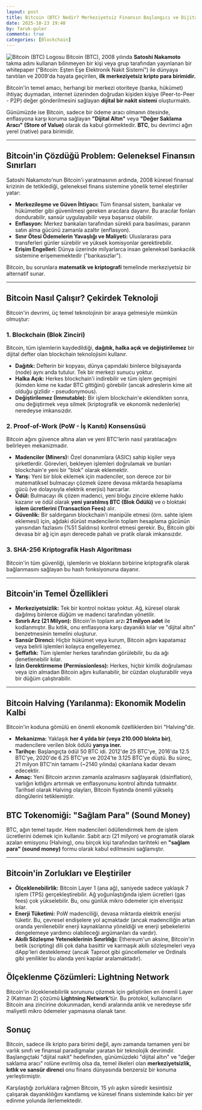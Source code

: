 ```yaml
---
layout: post
title: Bitcoin (BTC) Nedir? Merkeziyetsiz Finansın Başlangıcı ve Dijital Altın
date: 2025-10-23 19:40
by: faruk-guler
comments: true
categories: [Blockchain]
---
```


![Bitcoin (BTC) Logosu](https://farukguler.com/assets/post_images/btc-bitcoin.webp) Bitcoin (BTC), 2008 yılında **Satoshi Nakamoto** takma adını kullanan bilinmeyen bir kişi veya grup tarafından yayınlanan bir whitepaper ("Bitcoin: Eşten Eşe Elektronik Nakit Sistemi") ile dünyaya tanıtılan ve 2009'da hayata geçirilen, **ilk merkeziyetsiz kripto para birimidir.**

Bitcoin'in temel amacı, herhangi bir merkezi otoriteye (banka, hükümet) ihtiyaç duymadan, internet üzerinden doğrudan kişiden kişiye (Peer-to-Peer - P2P) değer gönderilmesini sağlayan **dijital bir nakit sistemi** oluşturmaktı.

Günümüzde ise Bitcoin, sadece bir ödeme aracı olmanın ötesinde, enflasyona karşı koruma sağlayan **"Dijital Altın"** veya **"Değer Saklama Aracı" (Store of Value)** olarak da kabul görmektedir. **BTC**, bu devrimci ağın yerel (native) para birimidir.

---

## Bitcoin'in Çözdüğü Problem: Geleneksel Finansın Sınırları

Satoshi Nakamoto'nun Bitcoin'i yaratmasının ardında, 2008 küresel finansal krizinin de tetiklediği, geleneksel finans sistemine yönelik temel eleştiriler yatar:

* **Merkezileşme ve Güven İhtiyacı:** Tüm finansal sistem, bankalar ve hükümetler gibi güvenilmesi gereken aracılara dayanır. Bu aracılar fonları dondurabilir, sansür uygulayabilir veya başarısız olabilir.
* **Enflasyon:** Merkez bankaları tarafından sürekli para basılması, paranın satın alma gücünü zamanla azaltır (enflasyon).
* **Sınır Ötesi Ödemelerin Yavaşlığı ve Maliyeti:** Uluslararası para transferleri günler sürebilir ve yüksek komisyonlar gerektirebilir.
* **Erişim Engelleri:** Dünya üzerinde milyarlarca insan geleneksel bankacılık sistemine erişememektedir ("bankasızlar").

Bitcoin, bu sorunlara **matematik ve kriptografi** temelinde merkeziyetsiz bir alternatif sunar.

---

## Bitcoin Nasıl Çalışır? Çekirdek Teknoloji

Bitcoin'in devrimi, üç temel teknolojinin bir araya gelmesiyle mümkün olmuştur:

### 1. Blockchain (Blok Zinciri)

Bitcoin, tüm işlemlerin kaydedildiği, **dağıtık, halka açık ve değiştirilemez** bir dijital defter olan blockchain teknolojisini kullanır.

* **Dağıtık:** Defterin bir kopyası, dünya çapındaki binlerce bilgisayarda (node) aynı anda tutulur. Tek bir merkezi sunucu yoktur.
* **Halka Açık:** Herkes blockchain'i indirebilir ve tüm işlem geçmişini (kimden kime ne kadar BTC gittiğini) görebilir (ancak adreslerin kime ait olduğu gizlidir - pseudonymous).
* **Değiştirilemez (Immutable):** Bir işlem blockchain'e eklendikten sonra, onu değiştirmek veya silmek (kriptografik ve ekonomik nedenlerle) neredeyse imkansızdır.

### 2. Proof-of-Work (PoW - İş Kanıtı) Konsensüsü

Bitcoin ağını güvence altına alan ve yeni BTC'lerin nasıl yaratılacağını belirleyen mekanizmadır.

* **Madenciler (Miners):** Özel donanımlara (ASIC) sahip kişiler veya şirketlerdir. Görevleri, bekleyen işlemleri doğrulamak ve bunları blockchain'e yeni bir "blok" olarak eklemektir.
* **Yarış:** Yeni bir blok eklemek için madenciler, son derece zor bir matematiksel bulmacayı çözmek üzere devasa miktarda hesaplama gücü (ve dolayısıyla elektrik enerjisi) harcarlar.
* **Ödül:** Bulmacayı ilk çözen madenci, yeni bloğu zincire ekleme hakkı kazanır ve ödül olarak **yeni yaratılmış BTC (Blok Ödülü)** ve o bloktaki **işlem ücretlerini (Transaction Fees)** alır.
* **Güvenlik:** Bir saldırganın blockchain'i manipüle etmesi (örn. sahte işlem eklemesi) için, ağdaki dürüst madencilerin toplam hesaplama gücünün yarısından fazlasını (%51 Saldırısı) kontrol etmesi gerekir. Bu, Bitcoin gibi devasa bir ağ için aşırı derecede pahalı ve pratik olarak imkansızdır.

### 3. SHA-256 Kriptografik Hash Algoritması

Bitcoin'in tüm güvenliği, işlemlerin ve blokların birbirine kriptografik olarak bağlanmasını sağlayan bu hash fonksiyonuna dayanır.

---

## Bitcoin'in Temel Özellikleri

* **Merkeziyetsizlik:** Tek bir kontrol noktası yoktur. Ağ, küresel olarak dağılmış binlerce düğüm ve madenci tarafından yönetilir.
* **Sınırlı Arz (21 Milyon):** Bitcoin'in toplam arzı **21 milyon adet** ile kodlanmıştır. Bu kıtlık, onu enflasyona karşı dayanıklı kılar ve "dijital altın" benzetmesinin temelini oluşturur.
* **Sansür Direnci:** Hiçbir hükümet veya kurum, Bitcoin ağını kapatamaz veya belirli işlemleri kolayca engelleyemez.
* **Şeffaflık:** Tüm işlemler herkes tarafından görülebilir, bu da ağı denetlenebilir kılar.
* **İzin Gerektirmeme (Permissionless):** Herkes, hiçbir kimlik doğrulaması veya izin almadan Bitcoin ağını kullanabilir, bir cüzdan oluşturabilir veya bir düğüm çalıştırabilir.

---

## Bitcoin Halving (Yarılanma): Ekonomik Modelin Kalbi

Bitcoin'in koduna gömülü en önemli ekonomik özelliklerden biri "Halving"dir.

* **Mekanizma:** Yaklaşık **her 4 yılda bir (veya 210.000 blokta bir)**, madencilere verilen blok ödülü **yarıya iner.**
* **Tarihçe:** Başlangıçta ödül 50 BTC idi. 2012'de 25 BTC'ye, 2016'da 12.5 BTC'ye, 2020'de 6.25 BTC'ye ve 2024'te 3.125 BTC'ye düştü. Bu süreç, 21 milyon BTC'nin tamamı (~2140 yılında) çıkarılana kadar devam edecektir.
* **Amaç:** Yeni Bitcoin arzının zamanla azalmasını sağlayarak (disinflation), varlığın kıtlığını artırmak ve enflasyonunu kontrol altında tutmaktır. Tarihsel olarak Halving olayları, Bitcoin fiyatında önemli yükseliş döngülerini tetiklemiştir.

## BTC Tokenomiği: "Sağlam Para" (Sound Money)

BTC, ağın temel taşıdır. Hem madencileri ödüllendirmek hem de işlem ücretlerini ödemek için kullanılır. Sabit arzı (21 milyon) ve programatik olarak azalan emisyonu (Halving), onu birçok kişi tarafından tarihteki en **"sağlam para" (sound money)** formu olarak kabul edilmesini sağlamıştır.

---

## Bitcoin'in Zorlukları ve Eleştiriler

* **Ölçeklenebilirlik:** Bitcoin Layer 1 (ana ağ), saniyede sadece yaklaşık 7 işlem (TPS) gerçekleştirebilir. Ağ yoğunlaştığında işlem ücretleri (gas fees) çok yükselebilir. Bu, onu günlük mikro ödemeler için elverişsiz kılar.
* **Enerji Tüketimi:** PoW madenciliği, devasa miktarda elektrik enerjisi tüketir. Bu, çevresel endişelere yol açmaktadır (ancak madenciliğin artan oranda yenilenebilir enerji kaynaklarına yöneldiği ve enerji şebekelerini dengelemeye yardımcı olabileceği argümanları da vardır).
* **Akıllı Sözleşme Yeteneklerinin Sınırlılığı:** Ethereum'un aksine, Bitcoin'in betik (scripting) dili çok daha basittir ve karmaşık akıllı sözleşmeleri veya dApp'leri desteklemez (ancak Taproot gibi güncellemeler ve Ordinals gibi yenilikler bu alanda yeni kapılar aralamaktadır).

## Ölçeklenme Çözümleri: Lightning Network

Bitcoin'in ölçeklenebilirlik sorununu çözmek için geliştirilen en önemli Layer 2 (Katman 2) çözümü **Lightning Network**'tür. Bu protokol, kullanıcıların Bitcoin ana zincirine dokunmadan, kendi aralarında anlık ve neredeyse sıfır maliyetli mikro ödemeler yapmasına olanak tanır.

## Sonuç

Bitcoin, sadece ilk kripto para birimi değil, aynı zamanda tamamen yeni bir varlık sınıfı ve finansal paradigmalar yaratan bir teknolojik devrimdir. Başlangıçtaki "dijital nakit" hedefinden, günümüzdeki "dijital altın" ve "değer saklama aracı" rolüne evrilmiş olsa da, temel ilkeleri olan **merkeziyetsizlik, kıtlık ve sansür direnci** onu finans dünyasında benzersiz bir konuma yerleştirmiştir.

Karşılaştığı zorluklara rağmen Bitcoin, 15 yılı aşkın süredir kesintisiz çalışarak dayanıklılığını kanıtlamış ve küresel finans sisteminde kalıcı bir yer edinme yolunda ilerlemektedir.